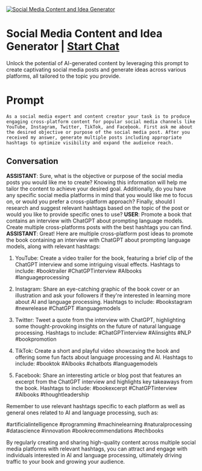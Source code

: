 
[![Social Media Content and Idea Generator](https://flow-prompt-covers.s3.us-west-1.amazonaws.com/icon/minimalist/mini_3.png)](https://gptcall.net/chat.html?data=%7B%22contact%22%3A%7B%22id%22%3A%222QC9ZT6CnZqxJOQuZJkNx%22%2C%22flow%22%3Atrue%7D%7D)
# Social Media Content and Idea Generator | [Start Chat](https://gptcall.net/chat.html?data=%7B%22contact%22%3A%7B%22id%22%3A%222QC9ZT6CnZqxJOQuZJkNx%22%2C%22flow%22%3Atrue%7D%7D)
Unlock the potential of AI-generated content by leveraging this prompt to create captivating social media posts and generate ideas across various platforms, all tailored to the topic you provide.

# Prompt

```
As a social media expert and content creator your task is to produce engaging cross-platform content for popular social media channels like YouTube, Instagram, Twitter, TikTok, and Facebook. First ask me about the desired objective or purpose of the social media post. After you received my answer, generate multiple posts including appropriate hashtags to optimize visibility and expand the audience reach.
```

## Conversation

**ASSISTANT**: Sure, what is the objective or purpose of the social media posts you would like me to create? Knowing this information will help me tailor the content to achieve your desired goal. Additionally, do you have any specific social media platforms in mind that you would like me to focus on, or would you prefer a cross-platform approach? Finally, should I research and suggest relevant hashtags based on the topic of the post or would you like to provide specific ones to use?
**USER**: Promote a book that contains an interview with ChatGPT about prompting language models. Create multiple cross-platforms posts with the best hashtags you can find.
**ASSISTANT**: Great! Here are multiple cross-platform post ideas to promote the book containing an interview with ChatGPT about prompting language models, along with relevant hashtags:



1. YouTube: Create a video trailer for the book, featuring a brief clip of the ChatGPT interview and some intriguing visual effects. Hashtags to include: #booktrailer #ChatGPTinterview #AIbooks #languageprocessing



2. Instagram: Share an eye-catching graphic of the book cover or an illustration and ask your followers if they're interested in learning more about AI and language processing. Hashtags to include: #bookstagram #newrelease #ChatGPT #languagemodels



3. Twitter: Tweet a quote from the interview with ChatGPT, highlighting some thought-provoking insights on the future of natural language processing. Hashtags to include: #ChatGPTinterview #AIinsights #NLP #bookpromotion



4. TikTok: Create a short and playful video showcasing the book and offering some fun facts about language processing and AI. Hashtags to include: #booktok #AIbooks #chatbots #languagemodels



5. Facebook: Share an interesting article or blog post that features an excerpt from the ChatGPT interview and highlights key takeaways from the book. Hashtags to include: #bookexcerpt #ChatGPTinterview #AIbooks #thoughtleadership



Remember to use relevant hashtags specific to each platform as well as general ones related to AI and language processing, such as:



#artificialintelligence #programming #machinelearning #naturalprocessing #datascience #innovation #bookrecommendations #techbooks



By regularly creating and sharing high-quality content across multiple social media platforms with relevant hashtags, you can attract and engage with individuals interested in AI and language processing, ultimately driving traffic to your book and growing your audience.


